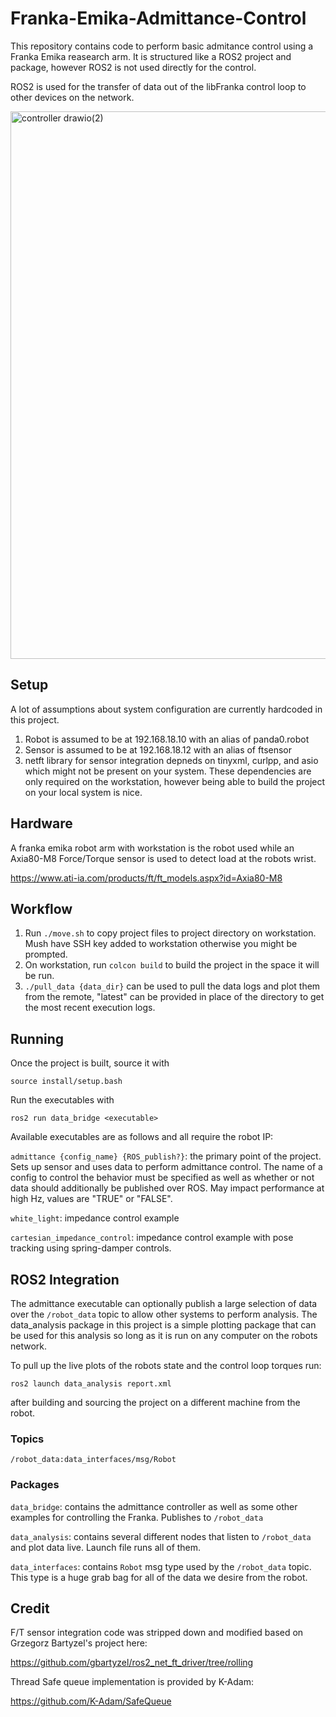 # Franka-Emika-Admittance-Control
This repository contains code to perform basic admitance control using a Franka Emika reasearch arm. It is structured like a ROS2 project and package, however ROS2 is not used directly for the control.

ROS2 is used for the transfer of data out of the libFranka control loop to other devices on the network.

<img width="968" height="876" alt="controller drawio(2)" src="https://github.com/user-attachments/assets/9eadc783-8313-49a7-a5e6-b86a8219c7bb" />


## Setup
A lot of assumptions about system configuration are currently hardcoded in this project.
1. Robot is assumed to be at 192.168.18.10 with an alias of panda0.robot
2. Sensor is assumed to be at 192.168.18.12 with an alias of ftsensor
3. netft library for sensor integration depneds on tinyxml, curlpp, and asio which might not be present on your system. These dependencies are only required on the workstation, however being able to build the project on your local system is nice.
## Hardware
A franka emika robot arm with workstation is the robot used while an Axia80-M8 Force/Torque sensor is used to detect load at the robots wrist.

https://www.ati-ia.com/products/ft/ft_models.aspx?id=Axia80-M8

## Workflow
1. Run ```./move.sh``` to copy project files to project directory on workstation. Mush have SSH key added to workstation otherwise you might be prompted.
2. On workstation, run ```colcon build``` to build the project in the space it will be run.
3. ```./pull_data {data_dir}``` can be used to pull the data logs and plot them from the remote, "latest" can be provided in place of the directory to get the most recent execution logs.

## Running

Once the project is built, source it with

 ```source install/setup.bash```

Run the executables with

 ```ros2 run data_bridge <executable>```

Available executables are as follows and all require the robot IP:

`admittance {config_name} {ROS_publish?}`: the primary point of the project. Sets up sensor and uses data to perform admittance control. The name of a config to control the behavior must be specified as well as whether or not data should additionally be published over ROS. May impact performance at high Hz, values are "TRUE" or "FALSE".

`white_light`: impedance control example

`cartesian_impedance_control`: impedance control example with pose tracking using spring-damper controls.

## ROS2 Integration

The admittance executable can optionally publish a large selection of data over the `/robot_data` topic to allow other systems to perform analysis. The data_analysis package in this project is a simple plotting package that can be used for this analysis so long as it is run on any computer on the robots network.

To pull up the live plots of the robots state and the control loop torques run:

```ros2 launch data_analysis report.xml```

after building and sourcing the project on a different machine from the robot.

### Topics

`/robot_data:data_interfaces/msg/Robot`

### Packages

`data_bridge`: contains the admittance controller as well as some other examples for controlling the Franka. Publishes to `/robot_data`

`data_analysis`: contains several different nodes that listen to `/robot_data` and plot data live. Launch file runs all of them.

`data_interfaces`: contains `Robot` msg type used by the `/robot_data` topic. This type is a huge grab bag for all of the data we desire from the robot.

## Credit

F/T sensor integration code was stripped down and modified based on Grzegorz Bartyzel's project here:

https://github.com/gbartyzel/ros2_net_ft_driver/tree/rolling

Thread Safe queue implementation is provided by K-Adam:

https://github.com/K-Adam/SafeQueue
